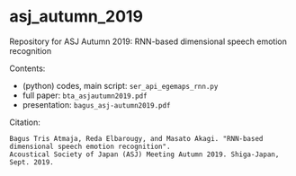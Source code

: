 # asj_autumn_2019
Repository for ASJ Autumn 2019: RNN-based dimensional speech emotion recognition

Contents:
- (python) codes, main script: `ser_api_egemaps_rnn.py`
- full paper: `bta_asjautumn2019.pdf`
- presentation: `bagus_asj-autumn2019.pdf`

Citation:  
~~~
Bagus Tris Atmaja, Reda Elbarougy, and Masato Akagi. "RNN-based dimensional speech emotion recognition".
Acoustical Society of Japan (ASJ) Meeting Autumn 2019. Shiga-Japan, Sept. 2019.
~~~
